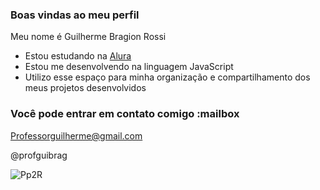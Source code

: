 ### Boas vindas ao meu perfil 

Meu nome é Guilherme Bragion Rossi 

- Estou estudando na [Alura](https://www.alura.com.br)
- Estou me desenvolvendo na linguagem JavaScript
- Utilizo esse espaço para minha organização e compartilhamento dos meus projetos desenvolvidos

### Você pode entrar em contato comigo :mailbox

Professorguilherme@gmail.com

@profguibrag

![Pp2R](https://github.com/user-attachments/assets/afb505da-db9c-4bf1-9236-2f8ae43dd291)

